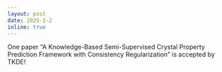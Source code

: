 ```yaml
---
layout: post
date: 2025-1-2
inline: true
---
```


One paper “A Knowledge-Based Semi-Supervised Crystal Property Prediction Framework with Consistency Regularization” is accepted by TKDE! 